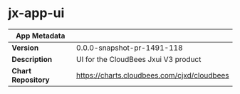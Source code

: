 # jx-app-ui

|App Metadata||
|---|---|
| **Version** | 0.0.0-snapshot-pr-1491-118 |
| **Description** | UI for the CloudBees Jxui V3 product |
| **Chart Repository** | https://charts.cloudbees.com/cjxd/cloudbees |
